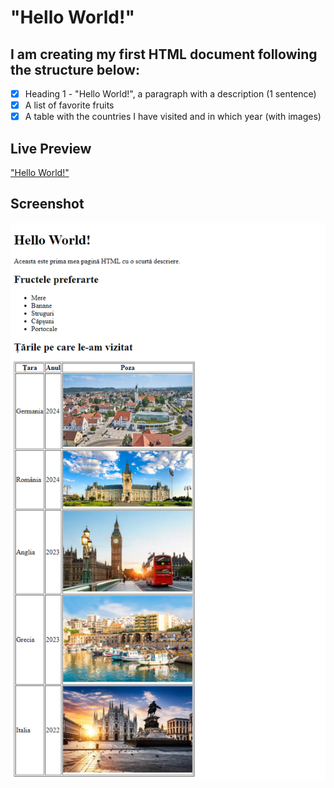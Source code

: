 # "Hello World!"

## I am creating my first HTML document following the structure below:

- [x] Heading 1 - "Hello World!", a paragraph with a description (1 sentence)
- [x] A list of favorite fruits
- [x] A table with the countries I have visited and in which year (with images)

## Live Preview

<a href="https://html-preview.github.io/?url=https://github.com/Vasile-Go/ODC-Homeworks/blob/main/01-Visited-Countries-table/Hello%20World!.html" target="_blank">"Hello World!"</a>

## Screenshot

!["Hello World!" page screenshot](./Visited-Countries-table_HelloWorld!.png)

